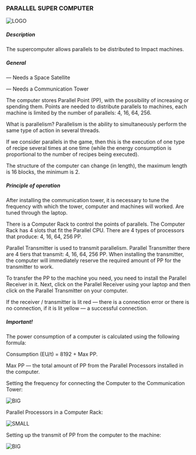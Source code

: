 ### PARALLEL SUPER COMPUTER

![LOGO](https://gtimpact.space/media/gregtech/ParComputer.png)

##### Description

The supercomputer allows parallels to be distributed to Impact machines.

##### General

— Needs a Space Satellite

— Needs a Communication Tower


The computer stores Parallel Point (PP), with the possibility of increasing or spending them. Points are needed to distribute parallels to machines, each machine is limited by the number of parallels: 4, 16, 64, 256.


What is parallelism? Parallelism is the ability to simultaneously perform the same type of action in several threads.


If we consider parallels in the game, then this is the execution of one type of recipe several times at one time (while the energy consumption is proportional to the number of recipes being executed).


The structure of the computer can change (in length), the maximum length is 16 blocks, the minimum is 2.

##### Principle of operation

After installing the communication tower, it is necessary to tune the frequency with which the tower, computer and machines will worked. Are tuned through the laptop.


There is a Computer Rack to control the points of parallels. The Computer Rack has 4 slots that fit the Parallel CPU. There are 4 types of processors that produce: 4, 16, 64, 256 PP.


Parallel Transmitter is used to transmit parallelism. Parallel Transmitter there are 4 tiers that transmit: 4, 16, 64, 256 PP. When installing the transmitter, the computer will immediately reserve the required amount of PP for the transmitter to work.


To transfer the PP to the machine you need, you need to install the Parallel Receiver in it. Next, click on the Parallel Receiver using your laptop and then click on the Parallel Transmitter on your computer.

If the receiver / transmitter is lit red — there is a connection error or there is no connection, if it is lit yellow — a successful connection.

##### Important!

The power consumption of a computer is calculated using the following formula:

Consumption (EU/t) = 8192 + Max PP.

Max PP — the total amount of PP from the Parallel Processors installed in the computer.


Setting the frequency for connecting the Computer to the Communication Tower:

![BIG](https://gtimpact.space/media/gregtech/connectTowerComp.gif)

Parallel Processors in a Computer Rack:

![SMALL](https://gtimpact.space/media/gregtech/ComputerRackGUI.png)

Setting up the transmit of PP from the computer to the machine:

![BIG](https://gtimpact.space/media/gregtech/connectMachineComp.gif)
